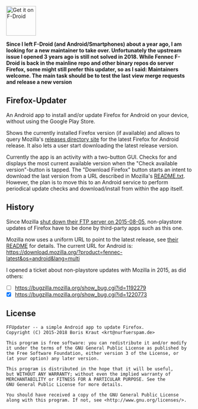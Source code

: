 [<img src="https://f-droid.org/badge/get-it-on.png"
      alt="Get it on F-Droid"
      height="80">](https://f-droid.org/app/de.marmaro.krt.ffupdater)

**Since I left F-Droid (and Android/Smartphones) about a year ago, I am looking for a new maintainer to take over. Unfortunately the upstream issue I opened 3 years ago is still not solved in 2018. While Fennec F-Droid is back in the mainline repo and other binary repos do server Firefox, some might still prefer this updater, so as I said: Maintainers welcome. The main task should be to test the last view merge requests and release a new version**

## Firefox-Updater

An Android app to install and/or update Firefox for Android on your device, without using the Google Play Store.

Shows the currently installed Firefox version (if available) and allows to query Mozilla's [releases directory site](https://archive.mozilla.org/pub/mobile/releases/) for the latest Firefox for Android release. It also lets a user start downloading the latest release version.

Currently the app is an activity with a two-button GUI. Checks for and displays the most current available version when the "Check available version"-button is tapped. The "Download Firefox" button starts an intent to download the last version from a URL described in Mozilla's [README.txt](https://archive.mozilla.org/pub/mobile/releases/latest/README.txt). However, the plan is to move this to an Android service to perform periodical update checks and download/install from within the app itself.

## History

Since Mozilla [shut down their FTP server on 2015-08-05](https://blog.mozilla.org/it/2015/07/27/product-delivery-migration-what-is-changing-when-its-changing-and-the-impacts/), non-playstore updates of Firefox have to be done by third-party apps such as this one.


Mozilla now uses a uniform URL to point to the latest release, see [their README](https://archive.mozilla.org/pub/mobile/releases/latest/README.txt) for details. The current URL for Android is: https://download.mozilla.org/?product=fennec-latest&os=android&lang=multi

I opened a ticket about non-playstore updates with Mozilla in 2015, as did others:

- [ ] https://bugzilla.mozilla.org/show_bug.cgi?id=1192279
- [x] https://bugzilla.mozilla.org/show_bug.cgi?id=1220773

## License

````
FFUpdater -- a simple Android app to update Firefox.
Copyright (C) 2015-2018 Boris Kraut <krt@nurfuerspam.de>

This program is free software: you can redistribute it and/or modify
it under the terms of the GNU General Public License as published by
the Free Software Foundation, either version 3 of the License, or
(at your option) any later version.

This program is distributed in the hope that it will be useful,
but WITHOUT ANY WARRANTY; without even the implied warranty of
MERCHANTABILITY or FITNESS FOR A PARTICULAR PURPOSE. See the
GNU General Public License for more details.

You should have received a copy of the GNU General Public License
along with this program. If not, see <http://www.gnu.org/licenses/>.
````
